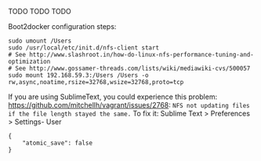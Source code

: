 TODO TODO TODO

Boot2docker configuration steps:
```
sudo umount /Users
sudo /usr/local/etc/init.d/nfs-client start
# See http://www.slashroot.in/how-do-linux-nfs-performance-tuning-and-optimization
# See http://www.gossamer-threads.com/lists/wiki/mediawiki-cvs/500057
sudo mount 192.168.59.3:/Users /Users -o rw,async,noatime,rsize=32768,wsize=32768,proto=tcp
```

If you are using SublimeText, you could experience this problem: https://github.com/mitchellh/vagrant/issues/2768:
`NFS not updating files if the file length stayed the same.`
To fix it: Sublime Text > Preferences > Settings- User
```
{
    "atomic_save": false
}
```

